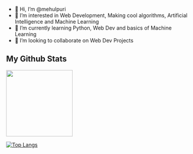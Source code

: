 - 👋 Hi, I’m @mehulpuri
- 👀 I’m interested in Web Development, Making cool algorithms, Artificial Intelligence and Machine Learning 
- 🌱 I’m currently learning Python, Web Dev and basics of Machine Learning
- 💞️ I’m looking to collaborate on Web Dev Projects

## My Github Stats

<img height="180em" src="https://github-readme-stats.vercel.app/api?username=mehulpuri&show_icons=true&hide_border=true&&count_private=true&include_all_commits=true&theme=radical" />

[![Top Langs](https://github-readme-stats.vercel.app/api/top-langs/?username=mehulpuri)](https://github.com/mehulpuri/github-readme-stats)


<!---
mehulpuri/mehulpuri is a ✨ special ✨ repository because its `README.md` (this file) appears on your GitHub profile.
You can click the Preview link to take a look at your changes.
--->
